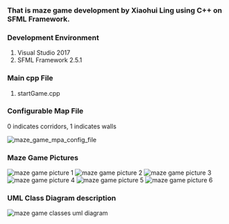 ### That is maze game development by Xiaohui Ling using C++ on SFML Framework.

### Development Environment
1. Visual Studio 2017
2. SFML Framework 2.5.1

### Main cpp File
1. startGame.cpp

### Configurable Map File
0 indicates corridors,
1 indicates walls

![maze_game_mpa_config_file](http://www.didadadi.com/static/images/mazegamemap.png)

### Maze Game Pictures
![maze game picture 1](http://www.didadadi.com/static/images/pic1.png)
![maze game picture 2](http://www.didadadi.com/static/images/pic2.png)
![maze game picture 3](http://www.didadadi.com/static/images/pic3.png)
![maze game picture 4](http://www.didadadi.com/static/images/pic4.png)
![maze game picture 5](http://www.didadadi.com/static/images/pic5.png)
![maze game picture 6](http://www.didadadi.com/static/images/pic6.png)

### UML Class Diagram description
![maze game classes uml diagram](http://www.didadadi.com/static/images/mazegameclassdia.png)
